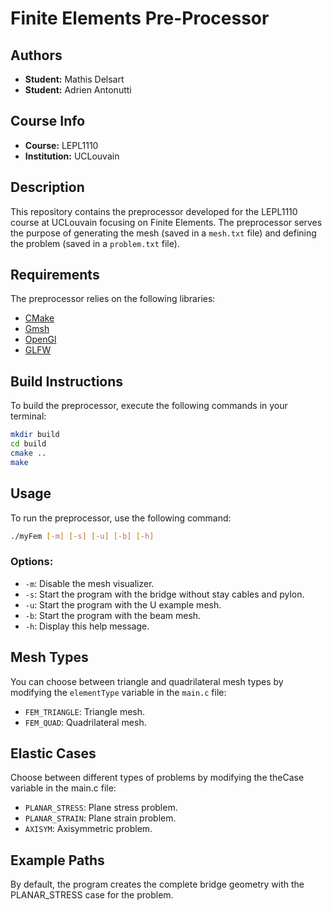 # Finite Elements Pre-Processor

## Authors

- **Student:** Mathis Delsart
- **Student:** Adrien Antonutti

## Course Info

- **Course:** LEPL1110
- **Institution:** UCLouvain

## Description

This repository contains the preprocessor developed for the LEPL1110 course at UCLouvain focusing on Finite Elements. The preprocessor serves the purpose of generating the mesh (saved in a `mesh.txt` file) and defining the problem (saved in a `problem.txt` file).

## Requirements

The preprocessor relies on the following libraries:

- [CMake](https://cmake.org/)
- [Gmsh](https://gmsh.info/)
- [OpenGl](https://www.opengl.org/)
- [GLFW](https://www.glfw.org/)

## Build Instructions

To build the preprocessor, execute the following commands in your terminal:

```bash
mkdir build
cd build
cmake ..
make
```

## Usage

To run the preprocessor, use the following command:

```bash
./myFem [-m] [-s] [-u] [-b] [-h]
```

### Options:

- `-m`: Disable the mesh visualizer.
- `-s`: Start the program with the bridge without stay cables and pylon.
- `-u`: Start the program with the U example mesh.
- `-b`: Start the program with the beam mesh.
- `-h`: Display this help message.

## Mesh Types

You can choose between triangle and quadrilateral mesh types by modifying the `elementType` variable in the `main.c` file:

- `FEM_TRIANGLE`: Triangle mesh.
- `FEM_QUAD`: Quadrilateral mesh.

## Elastic Cases

Choose between different types of problems by modifying the theCase variable in the main.c file:

- `PLANAR_STRESS`: Plane stress problem.
- `PLANAR_STRAIN`: Plane strain problem.
- `AXISYM`: Axisymmetric problem.


## Example Paths

By default, the program creates the complete bridge geometry with the PLANAR_STRESS case for the problem.